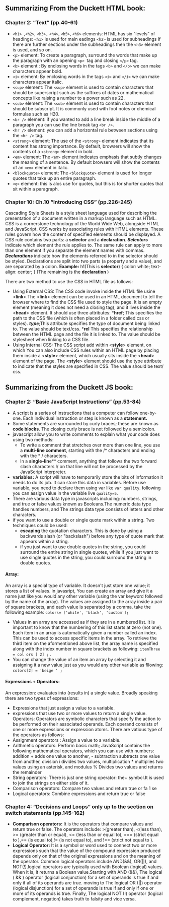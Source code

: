 ##  Summarizing From the Duckett HTML book:

### Chapter 2: “Text” (pp.40-61)

- `<h1> `,`<h2>`, `<h3>,` `<h4>`, `<h5>`, `<h6>` elements: HTML has six "levels" of headings: `<h1>` is used for main  eadings `<h2>` is used for subheadings If there are further sections under the subheadings then the `<h3>` element is used, and so on.
- `<p>` element: To create a paragraph, surround the words that make up the paragraph with an opening `<p> `tag and closing `</p>` tag. 
- `<b>` element : By enclosing words in the tags `<b>` and `</b>` we can make characters appear bold.
- `<i>` element: By enclosing words in the tags `<i>` and `</i>` we can make characters appear italic.
- `<sup>` element: The `<sup>` element is used to contain characters that should be superscript such as the suffixes of dates or  mathematical concepts like raising a number to a power such as 22.
- `<sub>` element:  The `<sub>` element is used to contain characters that should  be subscript. It is commonly
used with foot notes or chemical formulas such as H20.
- `<br />` element: if you wanted to add a line break inside the middle of a paragraph you can use the line break tag `<br />`.
- `<hr />` element: you can add a horizontal rule between sections using the `<hr />` tag.
- `<strong>` element: The use of the `<strong>` element indicates that its content has strong importance. By default, browsers will show the contents of a `<strong>` element in bold.
- `<em>` element: The `<em>` element indicates emphasis that subtly changes the meaning of a sentence. By default browsers will show the contents of an `<em>` element in italic.
- `<blockquote>` element:  The `<blockquote>` element is used for longer quotes that take up an entire paragraph.
- `<q>` element: this is alos use for quotes, but this is for shorter quotes that sit within a paragraph.

 
### Chapter 10: Ch.10 “Introducing CSS” (pp.226-245)
Cascading Style Sheets is a style sheet language used for describing the presentation of a document written in a markup language such as HTML. CSS is a cornerstone technology of the World Wide Web, alongside HTML and JavaScript.
CSS works by associating rules with HTML elements. These rules govern how the content of specified elements should be displayed. A CSS rule contains two parts: a **selector** and a **declaration**. ***Selectors*** indicate which element the rule applies to. The same rule can apply to more than one element if you separate the element names with commas. ***Declarations*** indicate how the elements referred to in the selector should be styled. Declarations are split into two
parts (a property and a value), and are separated by a colon.
**Example:**
h1(This is **selector**) {
  color: white;
  text-align: center;
} (The remaining is the **declaration** )

There are two method to use the CSS in HTML file as follows: 
- Using External CSS: The CSS code invoke inside the HTML file usine <**link**>.The <**link**> element can be used
in an HTML document to tell the browser where to find the CSS file used to style the page. It is an empty element (meaning it does not need a closing tag), and it lives inside the <**head**> element. It should use three attributes:
***href**; This specifies the path to the CSS file (which is often placed in a folder called css or styles). 
***type***;This attribute specifies the type of document being linked to. The value should be text/css.
***rel** This specifies the relationship between the HTML page and the file it is linked to. The value should be stylesheet when linking to a CSS file.
- Using Internal CSS: The CSS script add within <**style**> element, on which You can also include CSS rules
within an HTML page by placing them inside a <**style**> element, which usually sits inside the <**head**> element of the page. The <**style**> element should use the type attribute to indicate that the styles are specified in CSS. The value should be text/ css.
## Summarizing from the Duckett JS book:

### Chapter 2: “Basic JavaScript Instructions” (pp.53-84)

- A script is a series of instructions that a computer can follow one-by-one. Each individual instruction or step is known as a **statement.**
- Some statements are surrounded by curly braces; these are known as **code blocks**. The closing curly brace is not followed by a semicolon.
- javascript allow you to write comments to explain what your code does using two methods: 
   - To write a comment that stretches over more than one line, you use a **multi-line comment**, starting with
    the /* characters and ending with the * / characters.
    - In a **single-lin**e** comment, anything that follows the two forward slash characters I/ on that line will not be processed by the JavaScript interpreter.
- **variables:** A script will have to temporarily store the bits of information it needs to do its job. It can store this data in variables. Before use variable, you need to declare them using var like `var quality`. following you can assign value in the variable live   `quality=5`.
-  There are various data type in javascripts including: numbers, strings, and true or false values known as
Booleans.The numeric data type handles numbers, and The strings data type consists of letters and other characters.
- if you want to use a double or single quote mark within a string. Two techniques could be used: 
    - **escaping** the quotation characters. This is done by using a backwards slash (or "backslash") before any type of
      quote mark that appears within a string.
    - if you just want to use double quotes in the string, you could surround the entire string in single quotes, while If you  just want to use single quotes in the string, you could surround the string in double quotes.
#### Array: 
An array is a special type of variable. It doesn't just store one value; it stores a list of values. in javasript, You can create an array and give it a name just like you would any other variable (using the var keyword followed by the name of the array). The values are assigned to the array inside a pair of square brackets, and each value is separated by a comma. take the following example: `colors= ['white', 'black', 'custom'];`
- Values in an array are accessed as if they are in a numbered list. It is important to know that the numbering of this list starts at zero (not one). Each item in an array is automatically given a number called an index. This can be used
to access specific items in the array. To retrieve the third item on the aformentioned above list, the array name is specified along with the index number in square brackets as following: `itemThree = col ors [ 2] ;` .
- You can change the value of an item an array by selecting it and assigning it a new value just as you would any other variable as fllowing: `colors[2] = 'beige ' ;`
#### Expressions + Operators: 

An expression: evaluates into (results in) a single value. Broadly speaking there are two types of expressions:
- Expressions that just assign a value to a variable.
- expressions that use two or more values to return a single value.
Operators: Operators are symbolic characters that specify the action to be performed on their associated operands. Each operand consists of one or more expressions or expression atoms. There are vatious type of the operators as follows: 
- Assignment operators : Assign a value to a variable.
- Arithmetic operators: Perform basic math; JavaScript contains the following mathematical operators, which you can use with numbers: addition + adds one value to another, - subtraction subtracts one value from another, division i divides two values, multiplication * multiplies two values using an asterisk, and modulus % Divides two values and returns the remainder
- String operators: There is just one string operator: the+ symbol.It is used to join the strings on either side of it.
- Comparison operators: Compare two values and return true or fa 1 se
- Logical operators: Combine expressions and return true or false    

### Chapter 4: “Decisions and Loops” only up to the section on switch statements (pp.145-162)

- **Comparison operators:** It is the operators that compare values and return true or false. The operators include: >(greater than), <(less than), >= (greater than or equal), <= (less than or equal to), === (strict equal to ),== (is equal to),!= (is not equal to), and !== (strict not equal to ).
- **Logical Operator:** It is a symbol or word used to connect two or more expressions such that the value of the compound expression produced depends only on that of the original expressions and on the meaning of the operator. Common logical operators include AND(&&), OR(\|\|), and NOT(!).logical operators are typically used with Boolean (logical) values. When it is, it returns a Boolean value.Starting with AND (&&), The logical  ( && ) operator (logical conjunction) for a set of operands is true if and only if all of its operands are true. moving to The logical OR (\|\|) operator (logical disjunction) for a set of operands is true if and only if one or more of its operands is true. Finally, The logical NOT (!) operator (logical complement, negation) takes truth to falsity and vice versa.